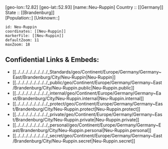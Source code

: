 ﻿---
location: [52.93,12.82] 
mapzoom: [7,12] 
mapmarker: city 
type: City
tags:
- geo/City


SpocWebEntityId: 32796
isDeleted: false
confidential: public

---
[geo-lon::12.82] 
[geo-lat::52.93] 
[name::Neu-Ruppin] 
Country :: [[Germany]]  
State :: [[Brandenburg]]  
[Population::] 
[Unknown::] 


```leaflet
id: Neu-Ruppin
coordinates: [[Neu-Ruppin]] 
markerFile: [[Neu-Ruppin]] 
defaultZoom: 11 
maxZoom: 18
```


## Confidential Links & Embeds: 
- [[../../../../../../../../_Standards/geo/Continent/Europe/Germany/Germany~East/Brandenburg/City/Neu-Ruppin|Neu-Ruppin]] 
- [[../../../../../../../../_public/geo/Continent/Europe/Germany/Germany~East/Brandenburg/City/Neu-Ruppin.public|Neu-Ruppin.public]] 
- [[../../../../../../../../_internal/geo/Continent/Europe/Germany/Germany~East/Brandenburg/City/Neu-Ruppin.internal|Neu-Ruppin.internal]] 
- [[../../../../../../../../_protect/geo/Continent/Europe/Germany/Germany~East/Brandenburg/City/Neu-Ruppin.protect|Neu-Ruppin.protect]] 
- [[../../../../../../../../_private/geo/Continent/Europe/Germany/Germany~East/Brandenburg/City/Neu-Ruppin.private|Neu-Ruppin.private]] 
- [[../../../../../../../../_personal/geo/Continent/Europe/Germany/Germany~East/Brandenburg/City/Neu-Ruppin.personal|Neu-Ruppin.personal]] 
- [[../../../../../../../../_secret/geo/Continent/Europe/Germany/Germany~East/Brandenburg/City/Neu-Ruppin.secret|Neu-Ruppin.secret]] 
